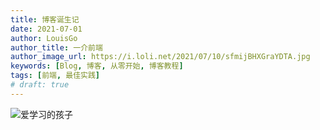 ```yaml
---
title: 博客诞生记
date: 2021-07-01
author: LouisGo
author_title: 一介前端
author_image_url: https://i.loli.net/2021/07/10/sfmijBHXGraYDTA.jpg
keywords: [Blog, 博客, 从零开始, 博客教程]
tags: [前端, 最佳实践]
# draft: true
---
```


![爱学习的孩子](https://i.loli.net/2021/07/10/5TVx2qLJyuFKtli.jpg)